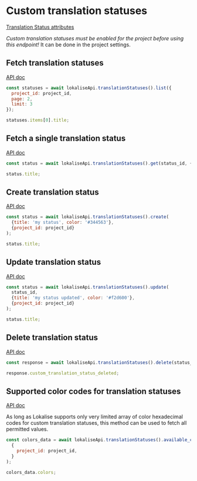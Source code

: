 # Custom translation statuses

[Translation Status attributes](https://app.lokalise.com/api2docs/curl/#object-translation-statuses)

*Custom translation statuses must be enabled for the project before using this endpoint!* It can be done in the project settings.

## Fetch translation statuses

[API doc](https://app.lokalise.com/api2docs/curl/#transition-list-all-statuses-get)

```js
const statuses = await lokaliseApi.translationStatuses().list({
  project_id: project_id,
  page: 2,
  limit: 3
});

statuses.items[0].title;
```

## Fetch a single translation status

[API doc](https://app.lokalise.com/api2docs/curl/#transition-retrieve-a-status-get)

```js
const status = await lokaliseApi.translationStatuses().get(status_id, {project_id: project_id});

status.title;
```

## Create translation status

[API doc](https://app.lokalise.com/api2docs/curl/#transition-create-a-status-post)

```js
const status = await lokaliseApi.translationStatuses().create(
  {title: 'my status', color: '#344563'},
  {project_id: project_id}
);

status.title;
```

## Update translation status

[API doc](https://app.lokalise.com/api2docs/curl/#transition-update-a-status-put)

```js
const status = await lokaliseApi.translationStatuses().update(
  status_id,
  {title: 'my status updated', color: '#f2d600'},
  {project_id: project_id}
);

status.title;
```

## Delete translation status

[API doc](https://app.lokalise.com/api2docs/curl/#transition-delete-a-status-delete)

```js
const response = await lokaliseApi.translationStatuses().delete(status_id, {project_id: project_id});

response.custom_translation_status_deleted;
```

## Supported color codes for translation statuses

[API doc](https://app.lokalise.com/api2docs/curl/#transition-retrieve-available-colors-get)

As long as Lokalise supports only very limited array of color hexadecimal codes for custom translation statuses, this method can be used to fetch all permitted values.

```js
const colors_data = await lokaliseApi.translationStatuses().available_colors(
  {
    project_id: project_id,
  }
);

colors_data.colors;
```
